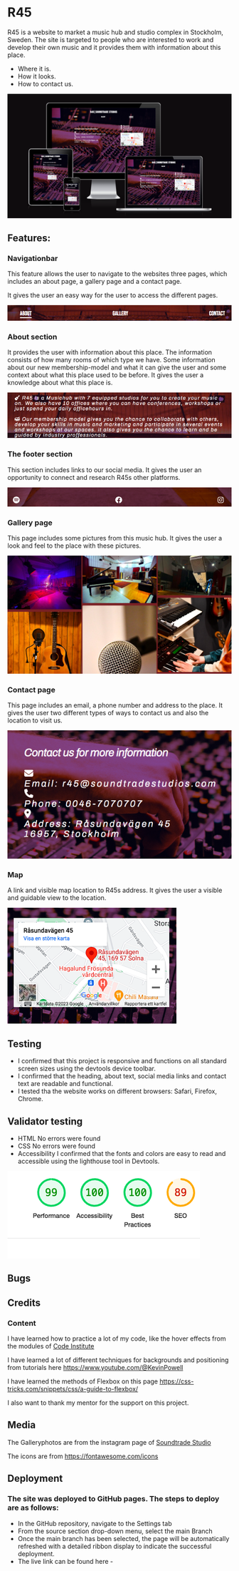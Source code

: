 # R45

R45 is a website to market a music hub and studio complex in Stockholm, Sweden. The site is targeted to people who are interested to work and develop their own music and it provides them with information about this place. 
 - Where it is.
 - How it looks. 
 - How to contact us.

<img src="pictures/screens.png">

## Features: 

### Navigationbar
This feature allows the user to navigate to the websites three pages, which includes an about page, a   gallery page and a contact page. 

It gives the user an easy way for the user to access the different pages.

<img src="pictures/nav.png">

### About section
It provides the user with information about this place. The information consists of how many rooms of which type we have. Some information about our new membership-model and what it can give the user and some context about what this place used to be before. 
It gives the user a knowledge about what this place is.

<img src="pictures/abouttext.png">

### The footer section
This section includes links to our social media.
It gives the user an opportunity to connect and research R45s other platforms. 

<img src="pictures/socialmedia.png">

### Gallery page
This page includes some pictures from this music hub.
It gives the user a look and feel to the place with these pictures. 

<img src="pictures/gallery1.png">

### Contact page
This page includes an email, a phone number and address to the place. It gives the user two different types of ways to contact us and also the location to visit us. 

<img src="pictures/contact.png">

### Map 
A link and visible map location to R45s address.
It gives the user a visible and guidable view to the location. 

<img src="pictures/map.png">

## Testing
* I confirmed that this project is responsive and functions on all standard screen sizes using the devtools device toolbar.
* I confirmed that the heading, about text, social media links and contact text are readable and functional.
* I tested tha the website works on different browsers: Safari, Firefox, Chrome.

## Validator testing
* HTML 
No errors were found 
* CSS
No errors were found 
* Accessibility
I confirmed that the fonts and colors are easy to read and accessible using the lighthouse tool in Devtools.
<img src="pictures/lighthouse.png">

## Bugs 


## Credits

### Content
I have learned how to practice a lot of my code, like the hover effects from the modules of [Code Institute](https://codeinstitute.net/)

I have learned a lot of different techniques for backgrounds and positioning from tutorials here https://www.youtube.com/@KevinPowell

I have learned the methods of Flexbox on this page https://css-tricks.com/snippets/css/a-guide-to-flexbox/

I also want to thank my mentor for the support on this project.

## Media
The Galleryphotos are from the instagram page of [Soundtrade Studio](https://www.instagram.com/soundtradestudios/)

The icons are from https://fontawesome.com/icons

## Deployment
### The site was deployed to GitHub pages. The steps to deploy are as follows:
 * In the GitHub repository, navigate to the Settings tab  
 * From the source section drop-down menu, select the main Branch
 * Once the main branch has been selected, the page will be automatically refreshed with a detailed ribbon display to indicate the successful deployment.
 * The live link can be found here -
